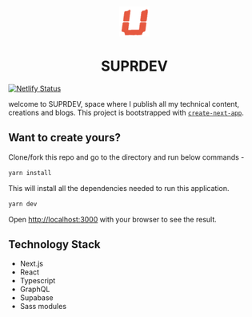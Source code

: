 <p align="center">
  <a href="https://suprdev.netlify.app" rel="noopener noreferer" target="_blank">
    <img alt="logo" src="./public/icon.png" width="60" />
  </a>
</p>
<h1 align="center">
  SUPRDEV
</h1>

[![Netlify Status](https://api.netlify.com/api/v1/badges/f1e467d9-a62b-44a0-ac8d-f2fcd566c238/deploy-status)](https://app.netlify.com/sites/suprdev/deploys)

welcome to SUPRDEV, space where I publish all my technical content, creations and blogs. This project is bootstrapped with [`create-next-app`](https://github.com/vercel/next.js/tree/canary/packages/create-next-app).
## Want to create yours?

Clone/fork this repo and go to the directory and run below commands -

```bash
yarn install
```

This will install all the dependencies needed to run this application.

```bash
yarn dev
```

Open [http://localhost:3000](http://localhost:3000) with your browser to see the result.

## Technology Stack

- Next.js
- React
- Typescript
- GraphQL
- Supabase
- Sass modules
